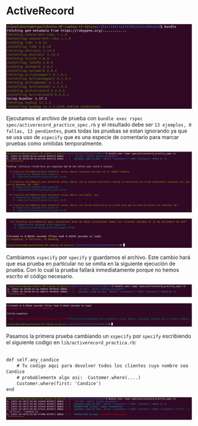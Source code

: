 # ActiveRecord

![](https://github.com/miguelvega/ActiveRecord/blob/main/Imagenes/1.png)

Ejecutamos el archivo de prueba con `bundle exec rspec spec/activerecord_practice_spec.rb` y el resultado debe ser `13 ejemplos, 0 fallas, 13 pendientes`, pues 
todas las pruebas se estan ignorando ya que se usa uso de `xspecify` que es una especie de comentario para marcar pruebas como omitidas temporalmente.

![](https://github.com/miguelvega/ActiveRecord/blob/main/Imagenes/2.png)


![](https://github.com/miguelvega/ActiveRecord/blob/main/Imagenes/3.png)

Cambiamos `xspecify` por `specify` y guardamos el archivo. Este cambio hará que esa prueba en particular no se omita en la siguiente ejecución de prueba.
Con lo cual la prueba fallará inmediatamente porque no hemos escrito el código necesario.

![](https://github.com/miguelvega/ActiveRecord/blob/main/Imagenes/4.png)


![](https://github.com/miguelvega/ActiveRecord/blob/main/Imagenes/5.png)

Pasamos la primera prueba cambiando un `xspecify` por `specify` escribiendo el siguiente codigo en `lib/activerecord_practica.rb`:
```

def self.any_candice
    # Tu codigo aqui para devolver todos los clientes cuyo nombre sea Candice
    # probablemente algo asi:  Customer.where(....)
    Customer.where(first: 'Candice')
end
```

![](https://github.com/miguelvega/ActiveRecord/blob/main/Imagenes/6.png)

